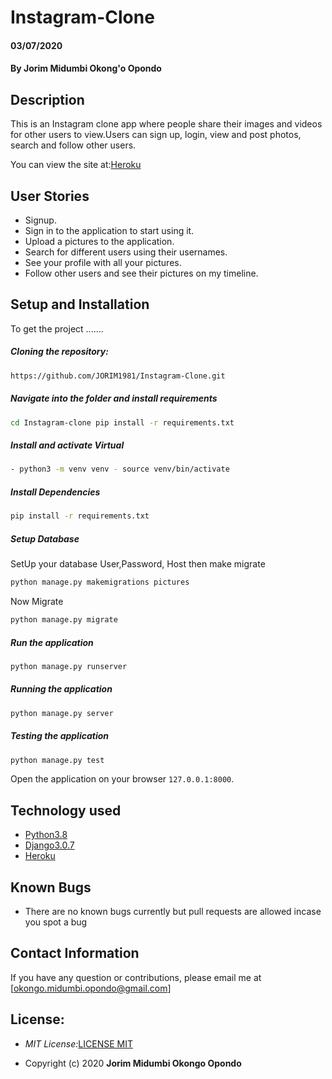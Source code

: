 

# Instagram-Clone

#### 03/07/2020
#### By **Jorim Midumbi Okong'o Opondo**

## Description
This is an Instagram clone app where people share their images and videos for other users to view.Users can sign up, login, view and post photos, search and follow other users.

You can view the site at:[Heroku](https://instagramclone-jorim.herokuapp.com/account/login/?next=/)


## User Stories
* Signup.
* Sign in to the application to start using it.
* Upload a pictures to the application.
* Search for different users using their usernames.
* See your profile with all your pictures.
* Follow other users and see their pictures on my timeline.
  

  
## Setup and Installation  
To get the project .......  
  
##### Cloning the repository:  
 ```bash 
 https://github.com/JORIM1981/Instagram-Clone.git 
```
##### Navigate into the folder and install requirements  
 ```bash 
cd Instagram-clone pip install -r requirements.txt 
```
##### Install and activate Virtual  
 ```bash 
- python3 -m venv venv - source venv/bin/activate  
```  
##### Install Dependencies  
 ```bash 
 pip install -r requirements.txt 
```  
 ##### Setup Database  
  SetUp your database User,Password, Host then make migrate  
 ```bash 
python manage.py makemigrations pictures 
 ``` 
 Now Migrate  
 ```bash 
 python manage.py migrate 
```
##### Run the application  
 ```bash 
 python manage.py runserver 
``` 
##### Running the application  
 ```bash 
 python manage.py server 
```
##### Testing the application  
 ```bash 
 python manage.py test 
```
Open the application on your browser `127.0.0.1:8000`.  
  




## Technology used

* [Python3.8](https://www.python.org/)
* [Django3.0.7](https://docs.djangoproject.com/en/2.2/)
* [Heroku](https://heroku.com)


## Known Bugs
* There are no known bugs currently but pull requests are allowed incase you spot a bug

## Contact Information 

If you have any question or contributions, please email me at [okongo.midumbi.opondo@gmail.com]

## License:

- _MIT License:_[LICENSE MIT](./LICENSE)

- Copyright (c) 2020 **Jorim Midumbi Okongo Opondo**


